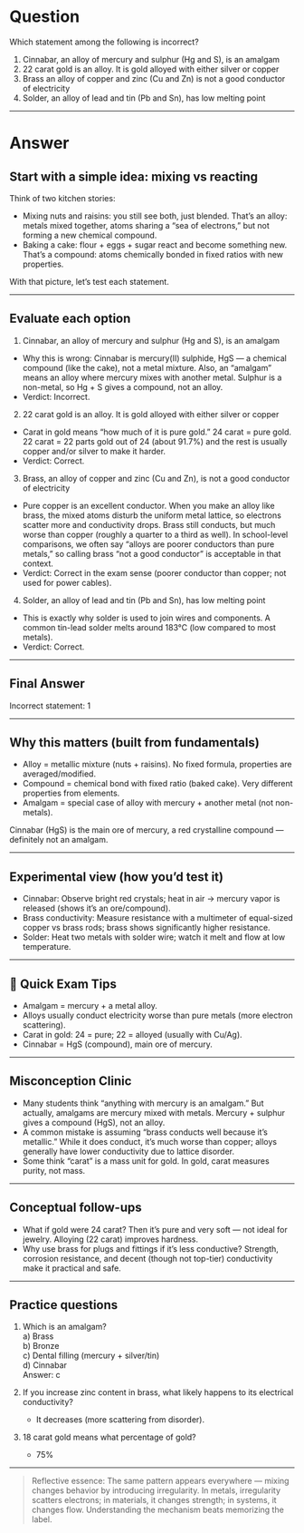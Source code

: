# Question
Which statement among the following is incorrect?  
   1) Cinnabar, an alloy of mercury and sulphur (Hg and S), is an amalgam  
   2) 22 carat gold is an alloy. It is gold alloyed with either silver or copper  
   3) Brass an alloy of copper and zinc (Cu and Zn) is not a good conductor of electricity  
   4) Solder, an alloy of lead and tin (Pb and Sn), has low melting point

---
# Answer

## Start with a simple idea: mixing vs reacting

Think of two kitchen stories:
- Mixing nuts and raisins: you still see both, just blended. That’s an alloy: metals mixed together, atoms sharing a “sea of electrons,” but not forming a new chemical compound.
- Baking a cake: flour + eggs + sugar react and become something new. That’s a compound: atoms chemically bonded in fixed ratios with new properties.

With that picture, let’s test each statement.

---

## Evaluate each option

1) Cinnabar, an alloy of mercury and sulphur (Hg and S), is an amalgam  
- Why this is wrong: Cinnabar is mercury(II) sulphide, HgS — a chemical compound (like the cake), not a metal mixture. Also, an “amalgam” means an alloy where mercury mixes with another metal. Sulphur is a non-metal, so Hg + S gives a compound, not an alloy.  
- Verdict: Incorrect.

2) 22 carat gold is an alloy. It is gold alloyed with either silver or copper  
- Carat in gold means “how much of it is pure gold.” 24 carat = pure gold. 22 carat = 22 parts gold out of 24 (about 91.7%) and the rest is usually copper and/or silver to make it harder.  
- Verdict: Correct.

3) Brass, an alloy of copper and zinc (Cu and Zn), is not a good conductor of electricity  
- Pure copper is an excellent conductor. When you make an alloy like brass, the mixed atoms disturb the uniform metal lattice, so electrons scatter more and conductivity drops. Brass still conducts, but much worse than copper (roughly a quarter to a third as well). In school-level comparisons, we often say “alloys are poorer conductors than pure metals,” so calling brass “not a good conductor” is acceptable in that context.  
- Verdict: Correct in the exam sense (poorer conductor than copper; not used for power cables).

4) Solder, an alloy of lead and tin (Pb and Sn), has low melting point  
- This is exactly why solder is used to join wires and components. A common tin-lead solder melts around 183°C (low compared to most metals).  
- Verdict: Correct.

---

## Final Answer

Incorrect statement: 1

---

## Why this matters (built from fundamentals)

- Alloy = metallic mixture (nuts + raisins). No fixed formula, properties are averaged/modified.  
- Compound = chemical bond with fixed ratio (baked cake). Very different properties from elements.  
- Amalgam = special case of alloy with mercury + another metal (not non-metals).

Cinnabar (HgS) is the main ore of mercury, a red crystalline compound — definitely not an amalgam.

---

## Experimental view (how you’d test it)

- Cinnabar: Observe bright red crystals; heat in air → mercury vapor is released (shows it’s an ore/compound).  
- Brass conductivity: Measure resistance with a multimeter of equal-sized copper vs brass rods; brass shows significantly higher resistance.  
- Solder: Heat two metals with solder wire; watch it melt and flow at low temperature.

---

## 🧠 Quick Exam Tips
- Amalgam = mercury + a metal alloy.  
- Alloys usually conduct electricity worse than pure metals (more electron scattering).  
- Carat in gold: 24 = pure; 22 = alloyed (usually with Cu/Ag).  
- Cinnabar = HgS (compound), main ore of mercury.

---

## Misconception Clinic
- Many students think “anything with mercury is an amalgam.” But actually, amalgams are mercury mixed with metals. Mercury + sulphur gives a compound (HgS), not an alloy.  
- A common mistake is assuming “brass conducts well because it’s metallic.” While it does conduct, it’s much worse than copper; alloys generally have lower conductivity due to lattice disorder.  
- Some think “carat” is a mass unit for gold. In gold, carat measures purity, not mass.

---

## Conceptual follow-ups
- What if gold were 24 carat? Then it’s pure and very soft — not ideal for jewelry. Alloying (22 carat) improves hardness.  
- Why use brass for plugs and fittings if it’s less conductive? Strength, corrosion resistance, and decent (though not top-tier) conductivity make it practical and safe.

---

## Practice questions
1) Which is an amalgam?  
   a) Brass  
   b) Bronze  
   c) Dental filling (mercury + silver/tin)  
   d) Cinnabar  
   Answer: c

2) If you increase zinc content in brass, what likely happens to its electrical conductivity?  
   - It decreases (more scattering from disorder).

3) 18 carat gold means what percentage of gold?  
   - 75%

---

> Reflective essence: The same pattern appears everywhere — mixing changes behavior by introducing irregularity. In metals, irregularity scatters electrons; in materials, it changes strength; in systems, it changes flow. Understanding the mechanism beats memorizing the label.